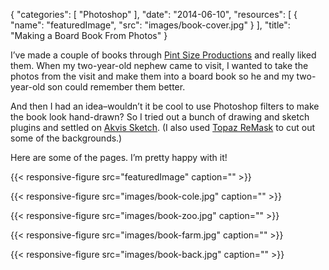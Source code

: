 
{
  "categories": [
    "Photoshop"
  ],
  "date": "2014-06-10",
  "resources": [
    {
      "name": "featuredImage",
      "src": "images/book-cover.jpg"
    }
  ],
  "title": "Making a Board Book From Photos"
}

I’ve made a couple of books through [Pint Size Productions](http://www.pintsizeproductions.com/) and
really liked them. When my two-year-old nephew came to visit, I wanted to take the photos from the
visit and make them into a board book so he and my two-year-old son could remember them better.

And then I had an idea–wouldn’t it be cool to use Photoshop filters to make the book look
hand-drawn? So I tried out a bunch of drawing and sketch plugins and settled on [Akvis
Sketch](http://akvis.com/en/sketch/index.php). (I also used [Topaz
ReMask](https://www.topazlabs.com/remask) to cut out some of the backgrounds.)

Here are some of the pages. I’m pretty happy with it!

{{< responsive-figure src="featuredImage" caption="" >}}

{{< responsive-figure src="images/book-cole.jpg" caption="" >}}

{{< responsive-figure src="images/book-zoo.jpg" caption="" >}}

{{< responsive-figure src="images/book-farm.jpg" caption="" >}}

{{< responsive-figure src="images/book-back.jpg" caption="" >}}

